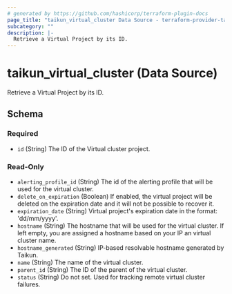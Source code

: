 ```yaml
---
# generated by https://github.com/hashicorp/terraform-plugin-docs
page_title: "taikun_virtual_cluster Data Source - terraform-provider-taikun"
subcategory: ""
description: |-
  Retrieve a Virtual Project by its ID.
---
```


# taikun_virtual_cluster (Data Source)

Retrieve a Virtual Project by its ID.



<!-- schema generated by tfplugindocs -->
## Schema

### Required

- `id` (String) The ID of the Virtual cluster project.

### Read-Only

- `alerting_profile_id` (String) The id of the alerting profile that will be used for the virtual cluster.
- `delete_on_expiration` (Boolean) If enabled, the virtual project will be deleted on the expiration date and it will not be possible to recover it.
- `expiration_date` (String) Virtual project's expiration date in the format: 'dd/mm/yyyy'.
- `hostname` (String) The hostname that will be used for the virtual cluster. If left empty, you are assigned a hostname based on your IP an virtual cluster name.
- `hostname_generated` (String) IP-based resolvable hostname generated by Taikun.
- `name` (String) The name of the virtual cluster.
- `parent_id` (String) The ID of the parent of the virtual cluster.
- `status` (String) Do not set. Used for tracking remote virtual cluster failures.
